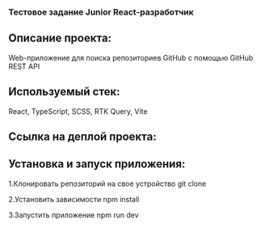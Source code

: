 ### Тестовое задание Junior React-разработчик

## Описание проекта:

Web-приложение для поиска репозиториев GitHub с помощью GitHub REST API

## Используемый стек:

React, TypeScript, SCSS, RTK Query,  Vite

## Ссылка на деплой проекта:


## Установка и запуск приложения:

1.Клонировать репозиторий на свое устройство git clone 

2.Установить зависимости npm install

3.Запустить приложение npm run dev
